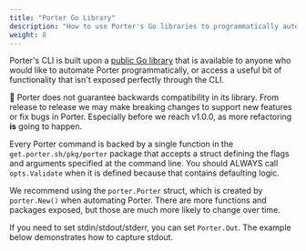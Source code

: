 ```yaml
---
title: "Porter Go Library"
description: "How to use Porter's Go libraries to programmatically automate Porter"
weight: 8
---
```


Porter's CLI is built upon a [public Go
library](https://pkg.go.dev/get.porter.sh/porter/pkg/porter) that is available
to anyone who would like to automate Porter programmatically, or access a useful
bit of functionality that isn't exposed perfectly through the CLI.

🚨 Porter does not guarantee backwards compatibility in its library. From release to release
we may make breaking changes to support new features or fix bugs in Porter. Especially before
we reach v1.0.0, as more refactoring **is** going to happen.

Every Porter command is backed by a single function in the
`get.porter.sh/pkg/porter` package that accepts a struct defining the flags and
arguments specified at the command line. You should ALWAYS call `opts.Validate`
when it is defined because that contains defaulting logic.

We recommend using the `porter.Porter` struct, which is created by
`porter.New()` when automating Porter. There are more functions and packages
exposed, but those are much more likely to change over time.

<script src="https://gist-it.appspot.com/https://github.com/getporter/porter/blob/main/pkg/porter/examples/install_example_test.go"></script>

If you need to set stdin/stdout/stderr, you can set `Porter.Out`. The example below demonstrates how to capture stdout.

<script src="https://gist-it.appspot.com/https://github.com/getporter/porter/blob/main/pkg/porter/examples/capture_output_example_test.go"></script>
